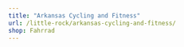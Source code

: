 ```yaml
---
title: "Arkansas Cycling and Fitness"
url: /little-rock/arkansas-cycling-and-fitness/
shop: Fahrrad
---
```

